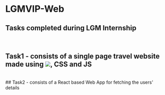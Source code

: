 # LGMVIP-Web
## Tasks completed during LGM Internship
<br />

## Task1 - consists of a single page travel website made using <img src="https://img.shields.io/badge/HTML-239120?style=for-the-badge&logo=html5&logoColor=white" />, CSS and JS
<br />
## Task2 - consists of a React based Web App for fetching the users' details
